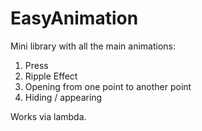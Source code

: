 # EasyAnimation

Mini library with all the main animations:
1. Press
2. Ripple Effect
3. Opening from one point to another point
4. Hiding / appearing

Works via lambda.
